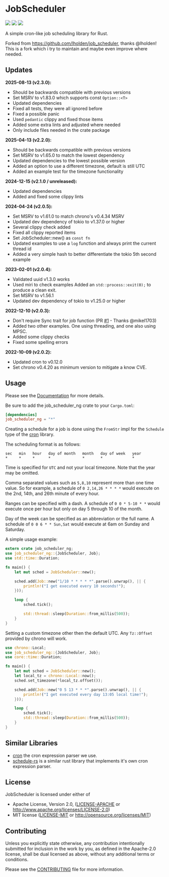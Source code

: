 # JobScheduler
[![](https://docs.rs/job_scheduler_ng/badge.svg)](https://docs.rs/job_scheduler_ng) [![](https://img.shields.io/crates/v/job_scheduler_ng.svg)](https://crates.io/crates/job_scheduler_ng) [![](https://deps.rs/repo/github/BlackDex/job_scheduler/status.svg)](https://deps.rs/repo/github/BlackDex/job_scheduler)

A simple cron-like job scheduling library for Rust.

Forked from https://github.com/lholden/job_scheduler, thanks @lholden!
This is a fork which i try to maintain and maybe even improve where needed.


## Updates

**2025-08-13 (v2.3.0):**
 - Should be backwards compatible with previous versions
 - Set MSRV to v1.83.0 which supports const `Option::<T>`
 - Updated dependencies
 - Fixed all tests, they were all ignored before
 - Fixed a possible panic
 - Used `pedantic` clippy and fixed those items
 - Added some extra lints and adjusted where needed
 - Only include files needed in the crate package

**2025-04-13 (v2.2.0):**
 - Should be backwards compatible with previous versions
 - Set MSRV to v1.65.0 to match the lowest dependency
 - Updated dependencies to the lowest possible version
 - Added an option to use a different timezone, default is still UTC
 - Added an example test for the timezone functionality

**2024-12-15 (v2.1.0 / unreleased):**
 - Updated dependencies
 - Added and fixed some clippy lints

**2024-04-24 (v2.0.5):**
 - Set MSRV to v1.61.0 to match chrono's v0.4.34 MSRV
 - Updated dev dependency of tokio to v1.37.0 or higher
 - Several clippy check added
 - Fixed all clippy reported items
 - Set JobScheduler::new() as `const fn`
 - Updated examples to use a `log` function and always print the current thread id
 - Added a very simple hash to better differentiate the tokio 5th second example

**2023-02-01 (v2.0.4):**
 - Validated uuid v1.3.0 works
 - Used miri to check examples
   Added an `std::process::exit(0);` to produce a clean exit.
 - Set MSRV to v1.56.1
 - Updated dev dependency of tokio to v1.25.0 or higher

**2022-12-10 (v2.0.3):**
 - Don't require Sync trait for job function (PR [#1](https://github.com/BlackDex/job_scheduler/pull/1) - Thanks @mikel1703)
 - Added two other examples. One using threading, and one also using MPSC.
 - Added some clippy checks
 - Fixed some spelling errors

**2022-10-09 (v2.0.2):**
 - Updated cron to v0.12.0
 - Set chrono v0.4.20 as minimum version to mitigate a know CVE.


## Usage

Please see the [Documentation](https://docs.rs/job_scheduler_ng/) for more details.

Be sure to add the job_scheduler_ng crate to your `Cargo.toml`:

```toml
[dependencies]
job_scheduler_ng = "*"
```

Creating a schedule for a job is done using the `FromStr` impl for the
`Schedule` type of the [cron](https://github.com/zslayton/cron) library.

The scheduling format is as follows:

```text
sec   min   hour   day of month   month   day of week   year
*     *     *      *              *       *             *
```

Time is specified for `UTC` and not your local timezone. Note that the year may
be omitted.

Comma separated values such as `5,8,10` represent more than one time value. So
for example, a schedule of `0 2,14,26 * * * *` would execute on the 2nd, 14th,
and 26th minute of every hour.

Ranges can be specified with a dash. A schedule of `0 0 * 5-10 * *` would
execute once per hour but only on day 5 through 10 of the month.

Day of the week can be specified as an abbreviation or the full name. A
schedule of `0 0 6 * * Sun,Sat` would execute at 6am on Sunday and Saturday.

A simple usage example:

```rust
extern crate job_scheduler_ng;
use job_scheduler_ng::{JobScheduler, Job};
use std::time::Duration;

fn main() {
    let mut sched = JobScheduler::new();

    sched.add(Job::new("1/10 * * * * *".parse().unwrap(), || {
        println!("I get executed every 10 seconds!");
    }));

    loop {
        sched.tick();

        std::thread::sleep(Duration::from_millis(500));
    }
}
```

Setting a custom timezone other then the default UTC.
Any `Tz::Offset` provided by chrono will work.

```rust
use chrono::Local;
use job_scheduler_ng::{JobScheduler, Job};
use core::time::Duration;

fn main() {
    let mut sched = JobScheduler::new();
    let local_tz = chrono::Local::now();
    sched.set_timezone(*local_tz.offset());

    sched.add(Job::new("0 5 13 * * *".parse().unwrap(), || {
        println!("I get executed every day 13:05 local time!");
    }));

    loop {
        sched.tick();
        std::thread::sleep(Duration::from_millis(500));
    }
}
```

## Similar Libraries

* [cron](https://github.com/zslayton/cron) the cron expression parser we use.
* [schedule-rs](https://github.com/mehcode/schedule-rs) is a similar rust library that implements it's own cron expression parser.

## License

JobScheduler is licensed under either of

 * Apache License, Version 2.0, ([LICENSE-APACHE](LICENSE-APACHE) or
   http://www.apache.org/licenses/LICENSE-2.0)
 * MIT license ([LICENSE-MIT](LICENSE-MIT) or
   http://opensource.org/licenses/MIT)

## Contributing

Unless you explicitly state otherwise, any contribution intentionally submitted
for inclusion in the work by you, as defined in the Apache-2.0 license, shall
be dual licensed as above, without any additional terms or conditions.

Please see the [CONTRIBUTING](CONTRIBUTING.md) file for more information.
